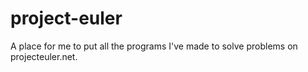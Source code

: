 # project-euler
A place for me to put all the programs I've made to solve problems on projecteuler.net.
